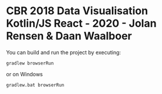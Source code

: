 # CBR 2018 Data Visualisation Kotlin/JS React - 2020 - Jolan Rensen & Daan Waalboer

You can build and run the project by executing:

    gradlew browserRun
or on Windows

    gradlew.bat browserRun

